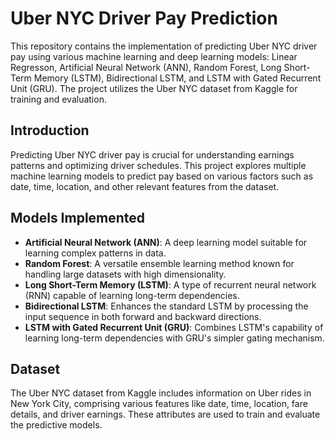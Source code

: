 # Uber NYC Driver Pay Prediction

This repository contains the implementation of predicting Uber NYC driver pay using various machine learning and deep learning models: Linear Regresson, Artificial Neural Network (ANN), Random Forest, Long Short-Term Memory (LSTM), Bidirectional LSTM, and LSTM with Gated Recurrent Unit (GRU). The project utilizes the Uber NYC dataset from Kaggle for training and evaluation.

## Introduction

Predicting Uber NYC driver pay is crucial for understanding earnings patterns and optimizing driver schedules. This project explores multiple machine learning models to predict pay based on various factors such as date, time, location, and other relevant features from the dataset.

## Models Implemented

- **Artificial Neural Network (ANN)**: A deep learning model suitable for learning complex patterns in data.
- **Random Forest**: A versatile ensemble learning method known for handling large datasets with high dimensionality.
- **Long Short-Term Memory (LSTM)**: A type of recurrent neural network (RNN) capable of learning long-term dependencies.
- **Bidirectional LSTM**: Enhances the standard LSTM by processing the input sequence in both forward and backward directions.
- **LSTM with Gated Recurrent Unit (GRU)**: Combines LSTM's capability of learning long-term dependencies with GRU's simpler gating mechanism.

## Dataset

The Uber NYC dataset from Kaggle includes information on Uber rides in New York City, comprising various features like date, time, location, fare details, and driver earnings. These attributes are used to train and evaluate the predictive models.

